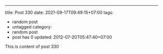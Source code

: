 ---
title: Post 330
date: 2021-09-17T09:49:15+07:00
tags:
  - random post
  - untagged
category:
  - random post
  - post has 0
updated: 2012-07-20T05:47:40+07:00

This is content of post 330